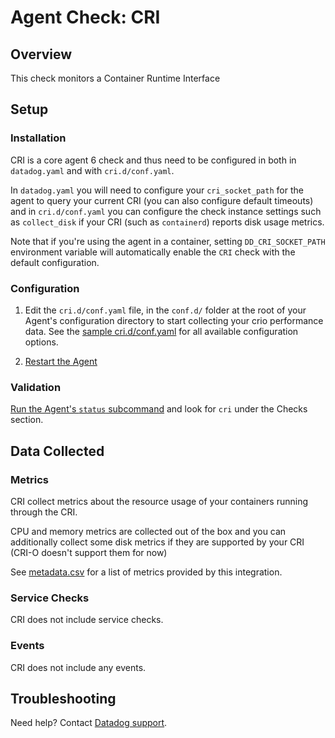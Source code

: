 # Agent Check: CRI

## Overview

This check monitors a Container Runtime Interface

## Setup

### Installation

CRI is a core agent 6 check and thus need to be configured in both in `datadog.yaml` and with `cri.d/conf.yaml`.

In `datadog.yaml` you will need to configure your `cri_socket_path` for the agent to query your current CRI (you can also configure default timeouts) and in `cri.d/conf.yaml` you can configure the check instance settings such as `collect_disk` if your CRI (such as `containerd`) reports disk usage metrics.

Note that if you're using the agent in a container, setting `DD_CRI_SOCKET_PATH` environment variable will automatically enable the `CRI` check with the default configuration.

### Configuration

1. Edit the `cri.d/conf.yaml` file, in the `conf.d/` folder at the root of your
   Agent's configuration directory to start collecting your crio performance data.
   See the [sample cri.d/conf.yaml][1] for all available configuration options.

2. [Restart the Agent][2]

### Validation

[Run the Agent's `status` subcommand][3] and look for `cri` under the Checks section.

## Data Collected

### Metrics

CRI collect metrics about the resource usage of your containers running through the CRI.

CPU and memory metrics are collected out of the box and you can additionally collect some disk metrics
if they are supported by your CRI (CRI-O doesn't support them for now)

See [metadata.csv][4] for a list of metrics provided by this integration.

### Service Checks

CRI does not include service checks.

### Events

CRI does not include any events.

## Troubleshooting

Need help? Contact [Datadog support][5].

[1]: https://github.com/DataDog/datadog-agent/blob/master/cmd/agent/dist/conf.d/cri.d/conf.yaml.example
[2]: https://docs.datadoghq.com/agent/guide/agent-commands/#start-stop-and-restart-the-agent
[3]: https://docs.datadoghq.com/agent/guide/agent-commands/#start-stop-and-restart-the-agent
[4]: https://github.com/DataDog/integrations-core/blob/master/cri/metadata.csv
[5]: https://docs.datadoghq.com/help
